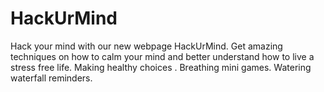 # HackUrMind
Hack your mind with our new webpage HackUrMind. Get amazing techniques on how to calm your mind and better understand how to live a stress free life. Making healthy choices . Breathing mini games.  Watering waterfall reminders. 
